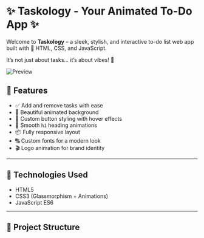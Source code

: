# ✨ Taskology - Your Animated To-Do App ✨

Welcome to **Taskology** – a sleek, stylish, and interactive to-do list web app built with 💙 HTML, CSS, and JavaScript.

It’s not just about tasks... it’s about vibes! 🌈

![Preview](./preview.png)

## 🔮 Features

- ✅ Add and remove tasks with ease  
- 💫 Beautiful animated background  
- 🎨 Custom button styling with hover effects  
- 📜 Smooth `h1` heading animations  
- 📦 Fully responsive layout  
- 🔠 Custom fonts for a modern look  
- 🎬 Logo animation for brand identity

---

## 🚀 Technologies Used

- HTML5  
- CSS3 (Glassmorphism + Animations)  
- JavaScript ES6  

---

## 📂 Project Structure

